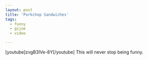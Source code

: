 ```yaml
---
layout: post
title: 'Porkchop Sandwiches'
tags:
  - funny
  - gijoe
  - video

---
```


[youtube]zvgB3lVe-8Y[/youtube]
This will never stop being funny.
